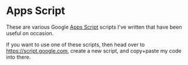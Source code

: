 # Apps Script

These are various Google [Apps Script](https://developers.google.com/apps-script) scripts I've written that have been useful on occasion.

If you want to use one of these scripts, then head over to https://script.google.com, create a new script, and copy+paste my code into there.
